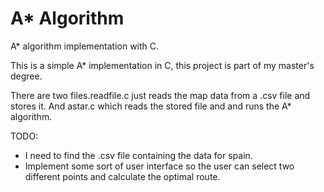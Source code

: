# A* Algorithm
A* algorithm implementation with C.

This is a simple A* implementation in C, this project is part of my master's degree. 

There are two files.readfile.c just reads the map data from a .csv file and stores it. And astar.c which reads the stored file and and runs the A* algorithm.

TODO: 
- I need to find the .csv file containing the data for spain.
- Implement some sort of user interface so the user can select two different points and calculate the optimal route.


